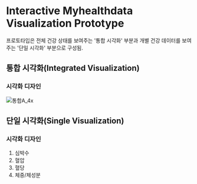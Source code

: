 # Interactive Myhealthdata Visualization Prototype
프로토타입은 전체 건강 상태를 보여주는 '통합 시각화' 부분과 개별 건강 데이터를 보여주는 '단일 시각화' 부분으로 구성됨.

## 통합 시각화(Integrated Visualization)
### 시각화 디자인
![통합A_4x](https://github.com/danbi5739/Myhealthdata/assets/64328277/3ee2c9ba-1f4f-41f3-a70a-b81d135a0bca)

## 단일 시각화(Single Visualization)
### 시각화 디자인
1. 심박수
2. 혈압
3. 혈당
4. 체중/체성분
